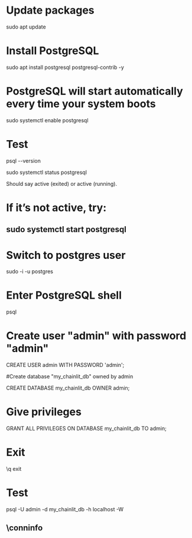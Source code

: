 # Update packages
sudo apt update

# Install PostgreSQL
sudo apt install postgresql postgresql-contrib -y

# PostgreSQL will start automatically every time your system boots
sudo systemctl enable postgresql

# Test
psql --version

sudo systemctl status postgresql


Should say active (exited) or active (running).
# If it’s not active, try:

sudo systemctl start postgresql
---------------------------------------------------------------


# Switch to postgres user
sudo -i -u postgres

# Enter PostgreSQL shell
psql

# Create user "admin" with password "admin"
CREATE USER admin WITH PASSWORD 'admin';

#Create database "my_chainlit_db" owned by admin

CREATE DATABASE my_chainlit_db OWNER admin;

# Give privileges
GRANT ALL PRIVILEGES ON DATABASE my_chainlit_db TO admin;

# Exit
\q
exit

# Test
psql -U admin -d my_chainlit_db -h localhost -W

\conninfo
---------------------------------------

